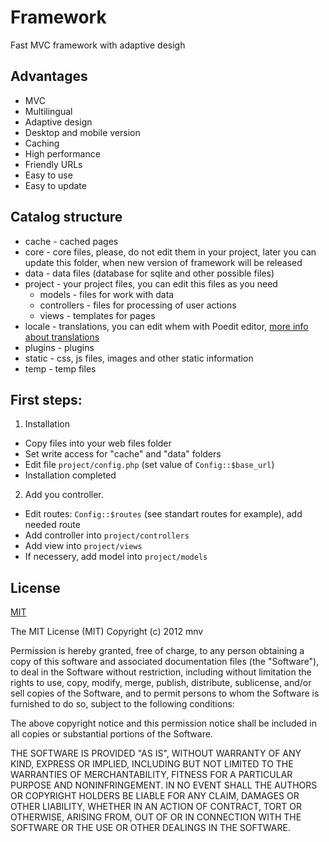 Framework
============

Fast MVC framework with adaptive desigh

Advantages
------------
* MVC
* Multilingual
* Adaptive design
* Desktop and mobile version
* Caching
* High performance
* Friendly URLs
* Easy to use
* Easy to update

Catalog structure
------------
* cache - cached pages
* core - core files, please, do not edit them in your project, later you can update this folder, when new version of framework will be released
* data - data files (database for sqlite and other possible files)
* project - your project files, you can edit this files as you need
  - models - files for work with data
  - controllers - files for processing of user actions
  - views - templates for pages
* locale - translations, you can edit whem with Poedit editor, [more info about translations](http://php.net/manual/en/book.gettext.php "PHP gettext")
* plugins - plugins
* static - css, js files, images and other static information
* temp - temp files

First steps:
------------
1. Installation
 - Copy files into your web files folder 
 - Set write access for "cache" and "data" folders
 - Edit file `project/config.php` (set value of `Config::$base_url`)
 - Installation completed
2. Add you controller. 
 - Edit routes: `Config::$routes` (see standart routes for example), add needed route
 - Add controller into `project/controllers`
 - Add view into `project/views`
 - If necessery, add model into `project/models`

License
------------
[MIT](http://opensource.org/licenses/mit-license.php)

The MIT License (MIT)
Copyright (c) 2012 mnv

Permission is hereby granted, free of charge, to any person obtaining a copy of this software and associated documentation files (the "Software"), to deal in the Software without restriction, including without limitation the rights to use, copy, modify, merge, publish, distribute, sublicense, and/or sell copies of the Software, and to permit persons to whom the Software is furnished to do so, subject to the following conditions:

The above copyright notice and this permission notice shall be included in all copies or substantial portions of the Software.

THE SOFTWARE IS PROVIDED "AS IS", WITHOUT WARRANTY OF ANY KIND, EXPRESS OR IMPLIED, INCLUDING BUT NOT LIMITED TO THE WARRANTIES OF MERCHANTABILITY, FITNESS FOR A PARTICULAR PURPOSE AND NONINFRINGEMENT. IN NO EVENT SHALL THE AUTHORS OR COPYRIGHT HOLDERS BE LIABLE FOR ANY CLAIM, DAMAGES OR OTHER LIABILITY, WHETHER IN AN ACTION OF CONTRACT, TORT OR OTHERWISE, ARISING FROM, OUT OF OR IN CONNECTION WITH THE SOFTWARE OR THE USE OR OTHER DEALINGS IN THE SOFTWARE.
